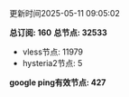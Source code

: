 更新时间2025-05-11 09:05:02

**总订阅: 160**
**总节点: 32533**
- vless节点: 11979
- hysteria2节点: 5

**google ping有效节点: 427**
